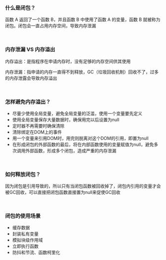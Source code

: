 ### 什么是闭包？
函数 A 返回了一个函数 B，并且函数 B 中使用了函数 A 的变量，函数 B 就被称为闭包。闭包会一直占用内存空间，导致内存泄漏

<br/>

### 内存泄漏 VS 内存溢出
内存溢出：是指程序在申请内存时，没有足够的内存空间供其使用

内存泄漏：指申请的内存一直得不到释放，GC（垃圾回收机制）回收不了，过多的内存泄露会导致内存溢出

<br/>

### 怎样避免内存溢出？
* 尽量少使用全局变量，避免全局变量的泛滥，使用一个变量要先定义
* 使用全局变量保存大量数据时，确保用完以后设置为null
* 定时器不再需要时确保清除
* 清除绑定在DOM上的事件
* 用一个变量来引用DOM时，用完则脱离对这个DOM的引用，即置为null
* 在形成闭包的外部函数的最后，将在内部函数使用的变量赋值为null，避免多次调用外部函数，形成多个闭包，造成严重的内存泄漏

<br/>

### 如何释放闭包？
因为闭包是引用导致的，所以只有当闭包函数被回收掉了，闭包内引用的变量才会被GC回收，可以直接把闭包函数直接置为null来促使GC回收

<br/>

### 闭包的使用场景
* 缓存数据
* 封装私有变量
* 模拟块级作用域
* 立即执行函数
* 防抖和节流、函数柯里化